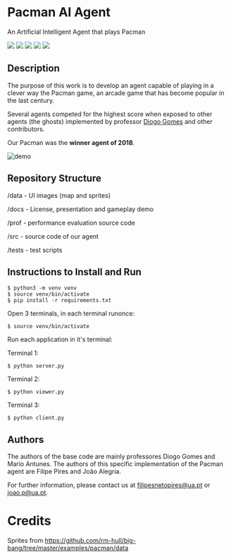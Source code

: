# Pacman AI Agent
An Artificial Intelligent Agent that plays Pacman

![](https://img.shields.io/badge/Academical%20Project-Yes-success)
![](https://img.shields.io/badge/2018%20Competition-Winner%20Agent-yellow)
![](https://img.shields.io/badge/OS-Linux-blue)
![](https://img.shields.io/badge/Made%20with-Python-blue)
![](https://img.shields.io/badge/Maintained-No-red)

## Description

The purpose of this work is to develop an agent capable of playing in a clever way the Pacman game, an arcade game that has become popular in the last century.

Several agents competed for the highest score when exposed to other agents (the ghosts) implemented by professor [Diogo Gomes](https://github.com/dgomes) and other contributors.

Our Pacman was the **winner agent of 2018**. 

![demo](https://github.com/FilipePires98/PacmanAgent-AI/blob/master/docs/pacman_gameplay.gif)

## Repository Structure

/data - UI images (map and sprites)

/docs - License, presentation and gameplay demo

/prof - performance evaluation source code

/src - source code of our agent

/tests - test scripts

## Instructions to Install and Run

```console
$ python3 -m venv venv
$ source venv/bin/activate
$ pip install -r requirements.txt
```

Open 3 terminals, in each terminal runonce:
```console
$ source venv/bin/activate
```
Run each application in it's terminal:

Terminal 1:
```console
$ python server.py
```
Terminal 2:
```console
$ python viewer.py
```
Terminal 3:
```console
$ python client.py
```

## Authors

The authors of the base code are mainly professores Diogo Gomes and Mario Antunes.
The authors of this specific implementation of the Pacman agent are Filipe Pires and João Alegria.

For further information, please contact us at filipesnetopires@ua.pt or joao.p@ua.pt.

# Credits
Sprites from https://github.com/rm-hull/big-bang/tree/master/examples/pacman/data
